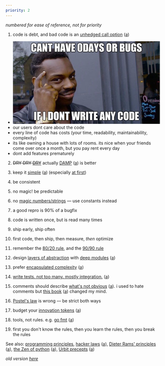 ```yaml
---
priority: 2
---
```


_numbered for ease of reference, not for priority_

1. code is debt, and bad code is an [unhedged call option](https://www.castsoftware.com/blog/bad-code-isnt-technical-debt-its-an-unhedged-call-option) ([a](/archive/www.castsoftware.com~blog~bad-code-isnt-technical-debt-its-an-unhedged-call-option.html))
  - ![cant have 0-days or bugs if I dont write any code](/img/no-bugs.jpg)
  - our users dont care about the code
  - every line of code has costs (your time, readability, maintainability, complexity)
  - its like owning a house with lots of rooms. its nice when your friends come over once a month, but you pay rent every day
  - dont add features prematurely

2. ~~DRY DRY [DRY](https://en.wikipedia.org/wiki/Don%27t_repeat_yourself)~~ actually [DAMP](https://twitter.com/matryer/status/1082278413510082560) ([a](/img/damp.png)) is better

3. keep it [simple](https://github.com/matthiasn/talk-transcripts/blob/master/Hickey_Rich/SimpleMadeEasy.md) ([a](/archive/github.com~matthiasn~talk-transcripts~blob~master~Hickey_Rich~SimpleMadeEasy.md.html)) (especially [at first](https://en.wikipedia.org/wiki/John_Gall_(author)#Gall.27s_law))

4. be consistent

5. no magic! be predictable

6. no [magic numbers/strings](https://en.wikipedia.org/wiki/Magic_number_(programming)#Unnamed_numerical_constants) — use constants instead

7. a good repro is 90% of a bugfix

8. code is written once, but is read many times

9. ship early, ship often

10. first code, then ship, then measure, *then* optimize

11. remember the [80/20 rule](https://en.wikipedia.org/wiki/Pareto_principle), and the [90/90 rule](https://en.wikipedia.org/wiki/Ninety-ninety_rule)

12. design [layers of abstraction](https://en.wikipedia.org/wiki/Abstraction_layer) with [deep modules](https://web.stanford.edu/~ouster/cgi-bin/cs190-winter18/lecture.php?topic=modularDesign) ([a](/archive/web.stanford.edu~~ouster~cgi-bin~cs190-winter18~lecture.php%3ftopic=modularDesign.html))

13. prefer [encapsulated complexity](https://vitalik.ca/general/2022/02/28/complexity.html) ([a](/archive/vitalik.ca~general~2022~02~28~complexity.html))

14. [write tests. not too many. mostly integration.](https://kentcdodds.com/blog/write-tests) ([a](/archive/kentcdodds.com~blog~write-tests.html))

15. comments should describe [what's not obvious](https://web.stanford.edu/~ouster/cgi-bin/cs190-winter18/lecture.php?topic=comments) ([a](/archive/web.stanford.edu~~ouster~cgi-bin~cs190-winter18~lecture.php%3ftopic=comments.html)). i used to hate comments but [this book](https://www.goodreads.com/en/book/show/39996759-a-philosophy-of-software-design) ([a](/archive/www.goodreads.com~en~book~show~39996759-a-philosophy-of-software-design.html)) changed my mind.

16. [Postel's law](https://en.wikipedia.org/wiki/Robustness_principle) is wrong — be strict both ways

17. budget your [innovation tokens](https://mcfunley.com/choose-boring-technology) ([a](/archive/mcfunley.com~choose-boring-technology.html))

18. tools, not rules. e.g. [go fmt](https://go.dev/blog/gofmt) ([a](/archive/go.dev~blog~gofmt.html))

19. first you don't know the rules, then you learn the rules, then you break the rules

See also: [programming principles](https://en.wikipedia.org/wiki/Category:Programming_principles), [hacker laws](https://github.com/dwmkerr/hacker-laws) ([a](/archive/github.com~dwmkerr~hacker-laws.html)), [Dieter Rams' principles](https://github.com/zedr/dieter-rams-10-applied-to-software) ([a](/archive/github.com~zedr~dieter-rams-10-applied-to-software.html)), [the Zen of python](https://www.python.org/dev/peps/pep-0020/) ([a](/archive/python.org-dev-peps-pep-0020.html)), [Urbit precepts](https://urbit.org/docs/development/precepts) ([a](/archive/urbit.org-docs-development-precepts.html))

*old version [here](https://gist.github.com/lyoshenka/0a43205aa9a072b196ff87e2c689a8b9)*
